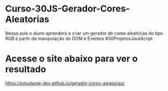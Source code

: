 # Curso-30JS-Gerador-Cores-Aleatorias
Nessa aula o aluno aprenderá a criar um gerador de cores aleatórias do tipo RGB à partir da manipulação do DOM e Eventos #30ProjetosJavaScript

# Acesse o site abaixo para ver o resultado
https://estudante-dev.github.io/gerador-cores-aleatorias/
